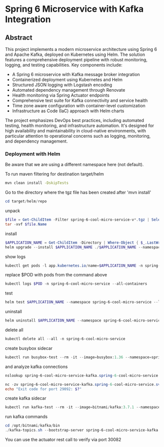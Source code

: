 # Spring 6 Microservice with Kafka Integration

## Abstract

This project implements a modern microservice architecture using Spring 6 and Apache Kafka, deployed on Kubernetes using Helm. The solution features a comprehensive deployment pipeline with robust monitoring, logging, and testing capabilities. Key components include:

- A Spring 6 microservice with Kafka message broker integration
- Containerized deployment using Kubernetes and Helm
- Structured JSON logging with Logstash encoding
- Automated dependency management through Renovate
- Health monitoring via Spring Actuator endpoints
- Comprehensive test suite for Kafka connectivity and service health
- Time zone aware configuration with container-level customization
- Infrastructure as Code (IaC) approach with Helm charts

The project emphasizes DevOps best practices, including automated testing, health monitoring, and infrastructure automation. It's designed for high availability and maintainability in cloud-native environments, with particular attention to operational concerns such as logging, monitoring, and dependency management.

### Deployment with Helm

Be aware that we are using a different namespace here (not default).

To run maven filtering for destination target/helm
```bash
mvn clean install -DskipTests 
```

Go to the directory where the tgz file has been created after 'mvn install'
```powershell
cd target/helm/repo
```

unpack
```powershell
$file = Get-ChildItem -Filter spring-6-cool-micro-service-v*.tgz | Select-Object -First 1
tar -xvf $file.Name
```

install
```powershell
$APPLICATION_NAME = Get-ChildItem -Directory | Where-Object { $_.LastWriteTime -ge $file.LastWriteTime } | Select-Object -ExpandProperty Name
helm upgrade --install $APPLICATION_NAME ./$APPLICATION_NAME --namespace spring-6-cool-micro-service --create-namespace --wait --timeout 8m --debug --render-subchart-notes
```

show logs
```powershell
kubectl get pods -l app.kubernetes.io/name=$APPLICATION_NAME -n spring-6-cool-micro-service
```
replace $POD with pods from the command above
```powershell
kubectl logs $POD -n spring-6-cool-micro-service --all-containers
```

test
```powershell
helm test $APPLICATION_NAME --namespace spring-6-cool-micro-service --logs
```

uninstall
```powershell
helm uninstall $APPLICATION_NAME --namespace spring-6-cool-micro-service
```

delete all
```powershell
kubectl delete all --all -n spring-6-cool-micro-service
```

create busybox sidecar
```powershell
kubectl run busybox-test --rm -it --image=busybox:1.36 --namespace=spring-6-cool-micro-service --command -- sh
```

and analyze kafka connections
```powershell
nslookup spring-6-cool-micro-service-kafka.spring-6-cool-micro-service.svc.cluster.local

nc -zv spring-6-cool-micro-service-kafka.spring-6-cool-micro-service.svc.cluster.local 29092
echo "Exit code for port 29092: $?"
```

create kafka sidecar
```powershell
kubectl run kafka-test --rm -it --image=bitnami/kafka:3.7.1 --namespace=spring-6-cool-micro-service --command -- sh
```

run kafka commands
```powershell
cd /opt/bitnami/kafka/bin
./kafka-topics.sh --bootstrap-server spring-6-cool-micro-service-kafka.spring-6-cool-micro-service.svc.cluster.local:29092 --list
```

You can use the actuator rest call to verify via port 30082
